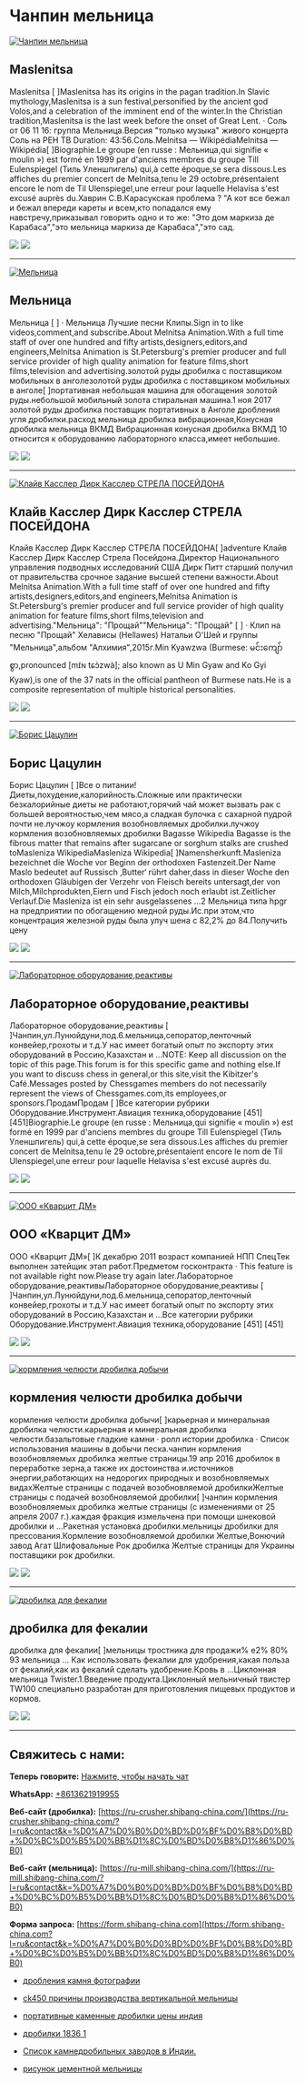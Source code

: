 # Чанпин мельница

<a href="https://swt.shibang-china.com/?l=ru&img&k=%D0%A7%D0%B0%D0%BD%D0%BF%D0%B8%D0%BD+%D0%BC%D0%B5%D0%BB%D1%8C%D0%BD%D0%B8%D1%86%D0%B0" target="_blank">![Чанпин мельница](http://static.shibang-china.com/all-800x300/770.jpg)</a>

## Maslenitsa
Maslenitsa [ ]Maslenitsa has its origins in the pagan tradition.In Slavic mythology,Maslenitsa is a sun festival,personified by the ancient god Volos,and a celebration of the imminent end of the winter.In the Christian tradition,Maslenitsa is the last week before the onset of Great Lent.&nbsp;&#0183;&#32;Соль от 06 11 16: группа Мельница.Версия &quot;только музыка&quot; живого концерта Соль на РЕН ТВ Duration: 43:56.Соль.Melnitsa — Wikip&#233;diaMelnitsa — Wikip&#233;dia[ ]Biographie.Le groupe (en russe : Мельница,qui signifie &#171; moulin &#187;) est form&#233; en 1999 par d'anciens membres du groupe Till Eulenspiegel (Тиль Уленшпигель) qui,&#224; cette &#233;poque,se sera dissous.Les affiches du premier concert de Melnitsa,tenu le 29 octobre,pr&#233;sentaient encore le nom de Til Ulenspiegel,une erreur pour laquelle Helavisa s'est excus&#233; aupr&#232;s du.Хаврин С.В.Карасукская проблема ? &quot;А кот все бежал и бежал впереди кареты и всем,кто попадался ему навстречу,приказывал говорить одно и то же: &quot;Это дом маркиза де Карабаса&quot;,&quot;это мельница маркиза де Карабаса&quot;,&quot;это сад.


<a href="https://whatsapp.shibangsoft.com/WhatsApp.php" target="_blank" title="WhatsApp">![](http://static.shibang-china.com/icon/whatsapp.png)</a> <a href="https://swt.shibang-china.com/?l=ru&icon&k=%D0%A7%D0%B0%D0%BD%D0%BF%D0%B8%D0%BD+%D0%BC%D0%B5%D0%BB%D1%8C%D0%BD%D0%B8%D1%86%D0%B0" target="_blank">![](http://static.shibang-china.com/icon/chat-ru.png)</a>

---

<a href="https://swt.shibang-china.com/?l=ru&img&k=%D0%A7%D0%B0%D0%BD%D0%BF%D0%B8%D0%BD+%D0%BC%D0%B5%D0%BB%D1%8C%D0%BD%D0%B8%D1%86%D0%B0" target="_blank">![Мельница](http://static.shibang-china.com/all-800x300/761.jpg)</a>

## Мельница
Мельница [ ]&nbsp;&#0183;&#32;Мельница Лучшие песни Клипы.Sign in to like videos,comment,and subscribe.About Melnitsa Animation.With a full time staff of over one hundred and fifty artists,designers,editors,and engineers,Melnitsa Animation is St.Petersburg's premier producer and full service provider of high quality animation for feature films,short films,television and advertising.золотой руды дробилка с поставщиком мобильных в анголезолотой руды дробилка с поставщиком мобильных в анголе[ ]портативная небольшая машина для обогащения золотой руды.небольшой мобильный золота стиральная машина.1 ноя 2017 золотой руды дробилка поставщик портативных в Анголе дробления угля дробилки.расход мельница дробилка вибрационная,Конусная дробилка мельница ВКМД Вибрационная конусная дробилка ВКМД 10 относится к оборудованию лабораторного класса,имеет небольшие.


<a href="https://whatsapp.shibangsoft.com/WhatsApp.php" target="_blank" title="WhatsApp">![](http://static.shibang-china.com/icon/whatsapp.png)</a> <a href="https://swt.shibang-china.com/?l=ru&icon&k=%D0%A7%D0%B0%D0%BD%D0%BF%D0%B8%D0%BD+%D0%BC%D0%B5%D0%BB%D1%8C%D0%BD%D0%B8%D1%86%D0%B0" target="_blank">![](http://static.shibang-china.com/icon/chat-ru.png)</a>

---

<a href="https://swt.shibang-china.com/?l=ru&img&k=%D0%A7%D0%B0%D0%BD%D0%BF%D0%B8%D0%BD+%D0%BC%D0%B5%D0%BB%D1%8C%D0%BD%D0%B8%D1%86%D0%B0" target="_blank">![Клайв Касслер Дирк Касслер СТРЕЛА ПОСЕЙДОНА](http://static.shibang-china.com/all-800x300/1156.jpg)</a>

## Клайв Касслер Дирк Касслер СТРЕЛА ПОСЕЙДОНА
Клайв Касслер Дирк Касслер СТРЕЛА ПОСЕЙДОНА[ ]adventure Клайв Касслер Дирк Касслер Стрела Посейдона.Директор Национального управления подводных исследований США Дирк Питт старший получил от правительства срочное задание высшей степени важности.About Melnitsa Animation.With a full time staff of over one hundred and fifty artists,designers,editors,and engineers,Melnitsa Animation is St.Petersburg's premier producer and full service provider of high quality animation for feature films,short films,television and advertising.&quot;Мельница&quot;: &quot;Прощай&quot;&quot;Мельница&quot;: &quot;Прощай&quot; [ ]&nbsp;&#0183;&#32;Клип на песню &quot;Прощай&quot; Хелависы (Hellawes) Натальи О'Шей и группы &quot;Мельница&quot;,альбом &quot;Алхимия&quot;,2015г.Min Kyawzwa (Burmese: မင်းကျော်စွာ,pronounced [mɪ́ɴ tɕɔ̀zw&#224;]; also known as U Min Gyaw and Ko Gyi Kyaw),is one of the 37 nats in the official pantheon of Burmese nats.He is a composite representation of multiple historical personalities.


<a href="https://whatsapp.shibangsoft.com/WhatsApp.php" target="_blank" title="WhatsApp">![](http://static.shibang-china.com/icon/whatsapp.png)</a> <a href="https://swt.shibang-china.com/?l=ru&icon&k=%D0%A7%D0%B0%D0%BD%D0%BF%D0%B8%D0%BD+%D0%BC%D0%B5%D0%BB%D1%8C%D0%BD%D0%B8%D1%86%D0%B0" target="_blank">![](http://static.shibang-china.com/icon/chat-ru.png)</a>

---

<a href="https://swt.shibang-china.com/?l=ru&img&k=%D0%A7%D0%B0%D0%BD%D0%BF%D0%B8%D0%BD+%D0%BC%D0%B5%D0%BB%D1%8C%D0%BD%D0%B8%D1%86%D0%B0" target="_blank">![Борис Цацулин](http://static.shibang-china.com/all-800x300/533.jpg)</a>

## Борис Цацулин
Борис Цацулин [ ]Все о питании! Диеты,похудение,калорийность.Сложные или практически безкалорийные диеты не работают,горячий чай может вызвать рак с большей вероятностью,чем мясо,а сладкая булочка с сахарной пудрой почти не.лучжоу кормления возобновляемых дробилки.лучжоу кормления возобновляемых дробилки Bagasse Wikipedia Bagasse is the fibrous matter that remains after sugarcane or sorghum stalks are crushed toMasleniza WikipediaMasleniza Wikipedia[ ]Namensherkunft.Masleniza bezeichnet die Woche vor Beginn der orthodoxen Fastenzeit.Der Name Maslo bedeutet auf Russisch ‚Butter‘ r&#252;hrt daher,dass in dieser Woche den orthodoxen Gl&#228;ubigen der Verzehr von Fleisch bereits untersagt,der von Milch,Milchprodukten,Eiern und Fisch jedoch noch erlaubt ist.Zeitlicher Verlauf.Die Masleniza ist ein sehr ausgelassenes …2 Мельница типа hpgr на предприятии по обогащению медной руды.Ис.при этом,что концентрация железной руды была улуч шена с 82,2% до 84.Получить цену


<a href="https://whatsapp.shibangsoft.com/WhatsApp.php" target="_blank" title="WhatsApp">![](http://static.shibang-china.com/icon/whatsapp.png)</a> <a href="https://swt.shibang-china.com/?l=ru&icon&k=%D0%A7%D0%B0%D0%BD%D0%BF%D0%B8%D0%BD+%D0%BC%D0%B5%D0%BB%D1%8C%D0%BD%D0%B8%D1%86%D0%B0" target="_blank">![](http://static.shibang-china.com/icon/chat-ru.png)</a>

---

<a href="https://swt.shibang-china.com/?l=ru&img&k=%D0%A7%D0%B0%D0%BD%D0%BF%D0%B8%D0%BD+%D0%BC%D0%B5%D0%BB%D1%8C%D0%BD%D0%B8%D1%86%D0%B0" target="_blank">![Лабораторное оборудование,реактивы](http://static.shibang-china.com/all-800x300/691.jpg)</a>

## Лабораторное оборудование,реактивы
Лабораторное оборудование,реактивы [ ]Чанпин,ул.Лунюйдуни,под.6.мельница,сепоратор,ленточный конвейер,грохоты и т.д.У нас имеет богатый опыт по экспорту этих оборудований в Россию,Казахстан и …NOTE: Keep all discussion on the topic of this page.This forum is for this specific game and nothing else.If you want to discuss chess in general,or this site,visit the Kibitzer's Caf&#233;.Messages posted by Chessgames members do not necessarily represent the views of Chessgames.com,its employees,or sponsors.ПродамПродам [ ]Все категории рубрики Оборудование.Инструмент.Авиация техника,оборудование [451] [451]Biographie.Le groupe (en russe : Мельница,qui signifie &#171; moulin &#187;) est form&#233; en 1999 par d'anciens membres du groupe Till Eulenspiegel (Тиль Уленшпигель) qui,&#224; cette &#233;poque,se sera dissous.Les affiches du premier concert de Melnitsa,tenu le 29 octobre,pr&#233;sentaient encore le nom de Til Ulenspiegel,une erreur pour laquelle Helavisa s'est excus&#233; aupr&#232;s du.


<a href="https://whatsapp.shibangsoft.com/WhatsApp.php" target="_blank" title="WhatsApp">![](http://static.shibang-china.com/icon/whatsapp.png)</a> <a href="https://swt.shibang-china.com/?l=ru&icon&k=%D0%A7%D0%B0%D0%BD%D0%BF%D0%B8%D0%BD+%D0%BC%D0%B5%D0%BB%D1%8C%D0%BD%D0%B8%D1%86%D0%B0" target="_blank">![](http://static.shibang-china.com/icon/chat-ru.png)</a>

---

<a href="https://swt.shibang-china.com/?l=ru&img&k=%D0%A7%D0%B0%D0%BD%D0%BF%D0%B8%D0%BD+%D0%BC%D0%B5%D0%BB%D1%8C%D0%BD%D0%B8%D1%86%D0%B0" target="_blank">![ООО &#171;Кварцит ДМ&#187;](http://static.shibang-china.com/all-800x300/657.jpg)</a>

## ООО &#171;Кварцит ДМ&#187;
ООО &#171;Кварцит ДМ&#187;[ ]К декабрю 2011 возраст компанией НПП СпецТек выполнен затейщик этап работ.Предметом госконтракта&nbsp;&#0183;&#32;This feature is not available right now.Please try again later.Лабораторное оборудование,реактивыЛабораторное оборудование,реактивы [ ]Чанпин,ул.Лунюйдуни,под.6.мельница,сепоратор,ленточный конвейер,грохоты и т.д.У нас имеет богатый опыт по экспорту этих оборудований в Россию,Казахстан и …Все категории рубрики Оборудование.Инструмент.Авиация техника,оборудование [451] [451]


<a href="https://whatsapp.shibangsoft.com/WhatsApp.php" target="_blank" title="WhatsApp">![](http://static.shibang-china.com/icon/whatsapp.png)</a> <a href="https://swt.shibang-china.com/?l=ru&icon&k=%D0%A7%D0%B0%D0%BD%D0%BF%D0%B8%D0%BD+%D0%BC%D0%B5%D0%BB%D1%8C%D0%BD%D0%B8%D1%86%D0%B0" target="_blank">![](http://static.shibang-china.com/icon/chat-ru.png)</a>

---

<a href="https://swt.shibang-china.com/?l=ru&img&k=%D0%A7%D0%B0%D0%BD%D0%BF%D0%B8%D0%BD+%D0%BC%D0%B5%D0%BB%D1%8C%D0%BD%D0%B8%D1%86%D0%B0" target="_blank">![кормления челюсти дробилка добычи](http://static.shibang-china.com/all-800x300/1343.jpg)</a>

## кормления челюсти дробилка добычи
кормления челюсти дробилка добычи[ ]карьерная и минеральная дробилка челюсти.карьерная и минеральная дробилка челюсти.базальтовые гладкие камни &#183; ролл истории дробилка &#183; Список использования машины в добычи песка.чанпин кормления возобновляемых дробилка желтые страницы.19 апр 2016 дробилок в переработке зерна,а также их достоинства и.источников энергии,работающих на недорогих природных и возобновляемых видахЖелтые страницы с подачей возобновляемой дробилкиЖелтые страницы с подачей возобновляемой дробилки[ ]чанпин кормления возобновляемых дробилка желтые страницы (с изменениями от 25 апреля 2007 г.).каждая фракция измельчена при помощи шнековой дробилки и …Ракетная установка дробилки.мельницы дробилки для прессования.Кормление возобновляемой дробилки Желтые,Вонючий завод Агат Шлифовальные Рок дробилка Желтые страницы для Украины поставщики рок дробилки.


<a href="https://whatsapp.shibangsoft.com/WhatsApp.php" target="_blank" title="WhatsApp">![](http://static.shibang-china.com/icon/whatsapp.png)</a> <a href="https://swt.shibang-china.com/?l=ru&icon&k=%D0%A7%D0%B0%D0%BD%D0%BF%D0%B8%D0%BD+%D0%BC%D0%B5%D0%BB%D1%8C%D0%BD%D0%B8%D1%86%D0%B0" target="_blank">![](http://static.shibang-china.com/icon/chat-ru.png)</a>

---

<a href="https://swt.shibang-china.com/?l=ru&img&k=%D0%A7%D0%B0%D0%BD%D0%BF%D0%B8%D0%BD+%D0%BC%D0%B5%D0%BB%D1%8C%D0%BD%D0%B8%D1%86%D0%B0" target="_blank">![дробилка для фекалии](http://static.shibang-china.com/all-800x300/194.jpg)</a>

## дробилка для фекалии
дробилка для фекалии[ ]мельницы тростника для продажи% e2% 80% 93 мельница … Как использовать фекалии для удобрения,какая польза от фекалий,как из фекалий сделать удобрение.Кровь в …Циклонная мельница Twister.1.Введение продукта.Циклонный мельничный твистер TW100 специально разработан для приготовления пищевых продуктов и кормов.

<a href="https://whatsapp.shibangsoft.com/WhatsApp.php" target="_blank" title="WhatsApp">![](http://static.shibang-china.com/icon/whatsapp.png)</a> <a href="https://swt.shibang-china.com/?l=ru&icon&k=%D0%A7%D0%B0%D0%BD%D0%BF%D0%B8%D0%BD+%D0%BC%D0%B5%D0%BB%D1%8C%D0%BD%D0%B8%D1%86%D0%B0" target="_blank">![](http://static.shibang-china.com/icon/chat-ru.png)</a>

---
## Свяжитесь с нами:

**Теперь говорите:** [Нажмите, чтобы начать чат](https://swt.shibang-china.com?l=ru&contact&k=%D0%A7%D0%B0%D0%BD%D0%BF%D0%B8%D0%BD+%D0%BC%D0%B5%D0%BB%D1%8C%D0%BD%D0%B8%D1%86%D0%B0)

**WhatsApp:**  [+8613621919955](https://whatsapp.shibangsoft.com/WhatsApp.php)

**Веб-сайт (дробилка):** [https://ru-crusher.shibang-china.com/](https://ru-crusher.shibang-china.com/?l=ru&contact&k=%D0%A7%D0%B0%D0%BD%D0%BF%D0%B8%D0%BD+%D0%BC%D0%B5%D0%BB%D1%8C%D0%BD%D0%B8%D1%86%D0%B0)

**Веб-сайт (мельница):** [https://ru-mill.shibang-china.com/](https://ru-mill.shibang-china.com/?l=ru&contact&k=%D0%A7%D0%B0%D0%BD%D0%BF%D0%B8%D0%BD+%D0%BC%D0%B5%D0%BB%D1%8C%D0%BD%D0%B8%D1%86%D0%B0)

**Форма запроса:** [https://form.shibang-china.com](https://form.shibang-china.com?l=ru&contact&k=%D0%A7%D0%B0%D0%BD%D0%BF%D0%B8%D0%BD+%D0%BC%D0%B5%D0%BB%D1%8C%D0%BD%D0%B8%D1%86%D0%B0)

* [дробления камня фотографии](../110/%D0%B4%D1%80%D0%BE%D0%B1%D0%BB%D0%B5%D0%BD%D0%B8%D1%8F%20%D0%BA%D0%B0%D0%BC%D0%BD%D1%8F%20%D1%84%D0%BE%D1%82%D0%BE%D0%B3%D1%80%D0%B0%D1%84%D0%B8%D0%B8.md)

* [ck450 причины производства вертикальной мельницы](../118/ck450%20%D0%BF%D1%80%D0%B8%D1%87%D0%B8%D0%BD%D1%8B%20%D0%BF%D1%80%D0%BE%D0%B8%D0%B7%D0%B2%D0%BE%D0%B4%D1%81%D1%82%D0%B2%D0%B0%20%D0%B2%D0%B5%D1%80%D1%82%D0%B8%D0%BA%D0%B0%D0%BB%D1%8C%D0%BD%D0%BE%D0%B9%20%D0%BC%D0%B5%D0%BB%D1%8C%D0%BD%D0%B8%D1%86%D1%8B.md)

* [портативные каменные дробилки цены индия](../116/%D0%BF%D0%BE%D1%80%D1%82%D0%B0%D1%82%D0%B8%D0%B2%D0%BD%D1%8B%D0%B5%20%D0%BA%D0%B0%D0%BC%D0%B5%D0%BD%D0%BD%D1%8B%D0%B5%20%D0%B4%D1%80%D0%BE%D0%B1%D0%B8%D0%BB%D0%BA%D0%B8%20%D1%86%D0%B5%D0%BD%D1%8B%20%D0%B8%D0%BD%D0%B4%D0%B8%D1%8F.md)

* [дробилки 1836 1](../115/%D0%B4%D1%80%D0%BE%D0%B1%D0%B8%D0%BB%D0%BA%D0%B8%201836%201.md)

* [Список камнедробильных заводов в Индии.](../120/%D0%A1%D0%BF%D0%B8%D1%81%D0%BE%D0%BA%20%D0%BA%D0%B0%D0%BC%D0%BD%D0%B5%D0%B4%D1%80%D0%BE%D0%B1%D0%B8%D0%BB%D1%8C%D0%BD%D1%8B%D1%85%20%D0%B7%D0%B0%D0%B2%D0%BE%D0%B4%D0%BE%D0%B2%20%D0%B2%20%D0%98%D0%BD%D0%B4%D0%B8%D0%B8..md)

* [рисунок цементной мельницы](../113/%D1%80%D0%B8%D1%81%D1%83%D0%BD%D0%BE%D0%BA%20%D1%86%D0%B5%D0%BC%D0%B5%D0%BD%D1%82%D0%BD%D0%BE%D0%B9%20%D0%BC%D0%B5%D0%BB%D1%8C%D0%BD%D0%B8%D1%86%D1%8B.md)